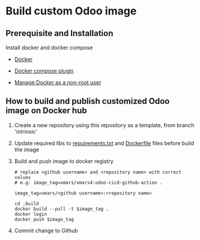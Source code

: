 # Build custom Odoo image

## Prerequisite and Installation

Install docker and docker compose

- [Docker](https://docs.docker.com/engine/install/)

- [Docker compose plugin](https://docs.docker.com/compose/install/linux/)

- [Manage Docker as a non-root user](https://docs.docker.com/engine/install/linux-postinstall/)

## How to build and publish customized Odoo image on Docker hub

1. Create a new repository using this repository as a template, from branch 'intrinsic'

1. Update required libs to [requirements.txt](requirements.txt) and [Dockerfile](Dockerfile) files before build the image

1. Build and push image to docker registry

    ```shell
    # replace <github username> and <repository name> with correct values
    # e.g: image_tag=xmars/xmars4:odoo-cicd-github-action .
    
    image_tag=xmars/<github username>:<repository name>
    
    cd .build
    docker build --pull -t $image_tag .
    docker login
    docker push $image_tag
    ```

1. Commit change to Github
